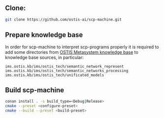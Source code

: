 ## Clone:

```sh
git clone https://github.com/ostis-ai/scp-machine.git
```

## Prepare knowledge base

In order for scp-machine to interpret scp-programs properly it is required to add some directories from [OSTIS Metasystem knowledge base](https://github.com/ostis-ai/ims.ostis.kb.git) to knowledge base sources, in particular:

```path
ims.ostis.kb/ims/ostis_tech/semantic_network_represent
ims.ostis.kb/ims/ostis_tech/semantic_networks_processing
ims.ostis.kb/ims/ostis_tech/unificated_models
```

## Build scp-machine

```sh
conan install . -s build_type=<Debug|Release>
cmake --preset <configure-preset>
cmake --build --preset <build-preset>
```

